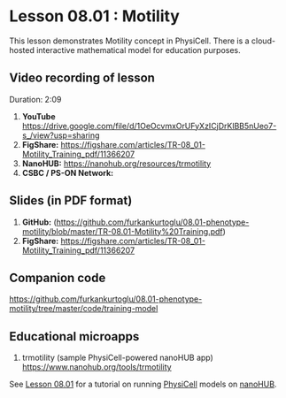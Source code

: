# Lesson 08.01 : Motility
This lesson demonstrates Motility concept in PhysiCell. There is a cloud-hosted interactive mathematical model for education purposes. 

## Video recording of lesson 
Duration: 2:09
1. **YouTube** https://drive.google.com/file/d/1OeOcvmxOrUFyXzICjDrKlBB5nUeo7-s_/view?usp=sharing
1. **FigShare:** https://figshare.com/articles/TR-08_01-Motility_Training_pdf/11366207
1. **NanoHUB:** https://nanohub.org/resources/trmotility
1. **CSBC / PS-ON Network:** 

## Slides (in PDF format)

1. **GitHub:** (https://github.com/furkankurtoglu/08.01-phenotype-motility/blob/master/TR-08.01-Motility%20Training.pdf)
1. **FigShare:** https://figshare.com/articles/TR-08_01-Motility_Training_pdf/11366207

## Companion code
https://github.com/furkankurtoglu/08.01-phenotype-motility/tree/master/code/training-model

## Educational microapps 
1. trmotility (sample PhysiCell-powered nanoHUB app) https://www.nanohub.org/tools/trmotility 

See [Lesson 08.01](https://github.com/physicell-training/08.01-phenotype-motility) for a tutorial on running [PhysiCell](http://PhysiCell.org) models on [nanoHUB](https://www.nanohub.org). 

